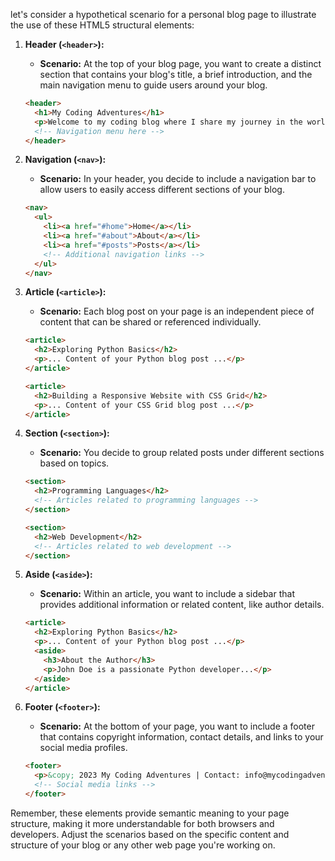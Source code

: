 let's consider a hypothetical scenario for a personal blog page to illustrate the use of these HTML5 structural elements:

1. **Header (`<header>`):**
   - **Scenario:** At the top of your blog page, you want to create a distinct section that contains your blog's title, a brief introduction, and the main navigation menu to guide users around your blog.

   ```html
   <header>
     <h1>My Coding Adventures</h1>
     <p>Welcome to my coding blog where I share my journey in the world of programming.</p>
     <!-- Navigation menu here -->
   </header>
   ```

2. **Navigation (`<nav>`):**
   - **Scenario:** In your header, you decide to include a navigation bar to allow users to easily access different sections of your blog.

   ```html
   <nav>
     <ul>
       <li><a href="#home">Home</a></li>
       <li><a href="#about">About</a></li>
       <li><a href="#posts">Posts</a></li>
       <!-- Additional navigation links -->
     </ul>
   </nav>
   ```

3. **Article (`<article>`):**
   - **Scenario:** Each blog post on your page is an independent piece of content that can be shared or referenced individually.

   ```html
   <article>
     <h2>Exploring Python Basics</h2>
     <p>... Content of your Python blog post ...</p>
   </article>

   <article>
     <h2>Building a Responsive Website with CSS Grid</h2>
     <p>... Content of your CSS Grid blog post ...</p>
   </article>
   ```

4. **Section (`<section>`):**
   - **Scenario:** You decide to group related posts under different sections based on topics.

   ```html
   <section>
     <h2>Programming Languages</h2>
     <!-- Articles related to programming languages -->
   </section>

   <section>
     <h2>Web Development</h2>
     <!-- Articles related to web development -->
   </section>
   ```

5. **Aside (`<aside>`):**
   - **Scenario:** Within an article, you want to include a sidebar that provides additional information or related content, like author details.

   ```html
   <article>
     <h2>Exploring Python Basics</h2>
     <p>... Content of your Python blog post ...</p>
     <aside>
       <h3>About the Author</h3>
       <p>John Doe is a passionate Python developer...</p>
     </aside>
   </article>
   ```

6. **Footer (`<footer>`):**
   - **Scenario:** At the bottom of your page, you want to include a footer that contains copyright information, contact details, and links to your social media profiles.

   ```html
   <footer>
     <p>&copy; 2023 My Coding Adventures | Contact: info@mycodingadventures.com</p>
     <!-- Social media links -->
   </footer>
   ```

Remember, these elements provide semantic meaning to your page structure, making it more understandable for both browsers and developers. Adjust the scenarios based on the specific content and structure of your blog or any other web page you're working on.